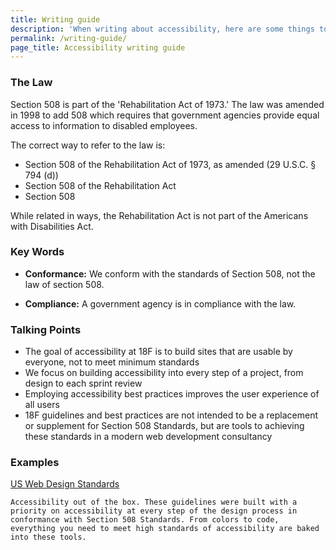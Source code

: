```yaml
---
title: Writing guide
description: 'When writing about accessibility, here are some things to keep in mind'
permalink: /writing-guide/
page_title: Accessibility writing guide
---
```


### The Law

Section 508 is part of the 'Rehabilitation Act of 1973.' The law was amended in 1998 to add 508 which requires that government agencies provide equal access to information to disabled employees.

The correct way to refer to the law is:

* Section 508 of the Rehabilitation Act of 1973, as amended (29 U.S.C. § 794 (d))
* Section 508 of the Rehabilitation Act
* Section 508

While related in ways, the Rehabilitation Act is not part of the Americans with Disabilities Act.

### Key Words

* <b>Conformance:</b> We conform with the standards of Section 508, not the law of section 508.

* <b>Compliance:</b> A government agency is in compliance with the law.

### Talking Points

* The goal of accessibility at 18F is to build sites that are usable by everyone, not to meet minimum standards
* We focus on building accessibility into every step of a project, from design to each sprint review
* Employing accessibility best practices improves the user experience of all users
* 18F guidelines and best practices are not intended to be a replacement or supplement for Section 508 Standards, but are tools to achieving these standards in a modern web development consultancy

### Examples

[US Web Design Standards](https://playbook.cio.gov/designstandards/)

`Accessibility out of the box. These guidelines were built with a priority on accessibility at every step of the design process in conformance with Section 508 Standards. From colors to code, everything you need to meet high standards of accessibility are baked into these tools.`




